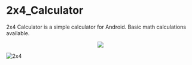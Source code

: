 # 2x4_Calculator
2x4 Calculator is a simple calculator for Android.
Basic math calculations available.

<p align="center">
  <a href="https://github.com/MithunWijayasiri/2x4_Calculator">
    <img src="https://skillicons.dev/icons?i=java,androidstudio,github,figma" />
  </a>
</p>

![2x4](https://user-images.githubusercontent.com/104470671/190621662-100fdc2a-2d1e-410a-9266-094ee4938444.png)
